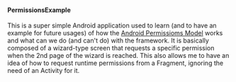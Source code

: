#### PermissionsExample
This is a super simple Android application used to learn (and to have an example for future usages) of how the [Android Permissioms Model](https://developer.android.com/guide/topics/permissions/overview) works and what can we do (and can't do) with the framework.
It is basically composed of a wizard-type screen that requests a specific permission when the 2nd page of the wizard is reached.
This also allows me to have an idea of how to request runtime permissions from a Fragment, ignoring the need of an Activity for it.
